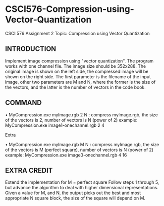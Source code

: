 # CSCI576-Compression-using-Vector-Quantization

CSCI 576 Assignment 2
Topic: Compression using Vector Quantization


INTRODUCTION
------------
Implement image compression using "vector quantization". 
The program works with one channel file.
The image size should be 352x288.
The original image is shown on the left side, the compressed image will be shown on the right side.
The first parameter is the filename of the input image, other two parameters are M and N, where the former is the size of the vectors, and the latter is the number of vectors in the code book.


COMMAND
-------
• MyCompression.exe myImage.rgb 2 N : 
        compress myImage.rgb, the size of the vectors is 2, number of vectors is N (power of 2)
	example: MyCompression.exe image1-onechannel.rgb 2 4

Extra

• MyCompression.exe myImage.rgb M N : 
        compress myImage.rgb, the size of the vectors is M (perfect square), number of vectors is N (power of 2)
	example: MyCompression.exe image3-onechannel.rgb 4 16


EXTRA CREDIT
------------
Extend the implementation for M = perfect square
Follow steps 1 through 5, but advance the algorithm to deal with higher dimensional representations.
Given a value for M, and N, the output picks out the best and most appropriate N square block, the size of the square will depend on M.
